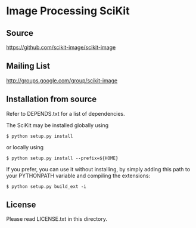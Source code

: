 Image Processing SciKit
=======================

Source
------
https://github.com/scikit-image/scikit-image

Mailing List
------------
http://groups.google.com/group/scikit-image

Installation from source
------------------------
Refer to DEPENDS.txt for a list of dependencies.

The SciKit may be installed globally using

    $ python setup.py install

or locally using

    $ python setup.py install --prefix=${HOME}

If you prefer, you can use it without installing, by simply adding
this path to your PYTHONPATH variable and compiling the extensions:

    $ python setup.py build_ext -i

License
-------
Please read LICENSE.txt in this directory.

